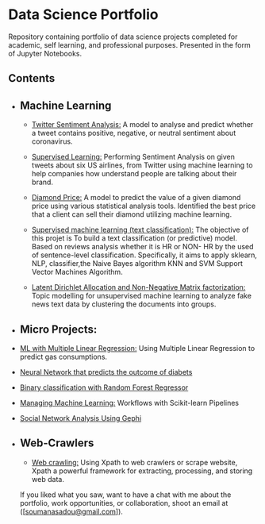 # Data Science Portfolio
Repository containing portfolio of data science projects completed for academic, self learning, and professional purposes. Presented in the form of Jupyter Notebooks.

## Contents
- ## Machine Learning

   - [Twitter Sentiment Analysis:](https://github.com/Sadou14/Data-Science-Portfolio/blob/master/Twitter_Sentiment_Analysis.ipynb) A          model to analyse and predict whether a tweet contains positive, negative, or neutral sentiment about coronavirus.

   - [Supervised Learning:](https://github.com/Sadou14/Data-Science-Portfolio/blob/master/Sentiment_analysis.ipynb) Performing Sentiment      Analysis on given tweets about six US airlines, from Twitter using machine learning to      help companies how understand people        are talking about their brand.

   - [Diamond Price:](https://github.com/Sadou14/Data-Science-Portfolio/blob/master/diamond_price.ipynb) A model to predict the value of      a given diamond price using various statistical analysis tools. Identified the best price that a client can sell their                  diamond utilizing machine learning.

   - [Supervised machine learning (text classification):](https://github.com/Sadou14/Data-Science-Portfolio/blob/master/Machine_Learning%2C_NLP_Text%20Classification.ipynb) The objective of this projet is To build a text classification (or predictive) model. Based on reviews analysis whether it is HR or NON- HR by the used of sentence-level classification. Specifically, it aims to apply sklearn, NLP, classifier,the Naive Bayes algorithm KNN and SVM Support Vector Machines Algorithm. 

  - [Latent Dirichlet Allocation and Non-Negative Matrix factorization:](https://github.com/Sadou14/Data-Science-Portfolio/blob/master/Topic_modelling_unsupervised_machine-learning.ipynb) Topic modelling for unsupervised machine learning to analyze fake     news  text data by clustering the documents into groups.

- ## Micro Projects:

- [ML with Multiple Linear Regression:](https://github.com/Sadou14/Data-Science-Portfolio/blob/master/ML%20Micro%20Projects/MultipleLinearRegression.ipynb) Using Multiple Linear Regression to predict gas consumptions.

- [Neural Network that predicts the outcome of diabets](https://github.com/Sadou14/Data-Science-Portfolio/blob/master/ML%20Micro%20Projects/ML_Neural_Network.ipynb)

- [Binary classification with Random Forest Regressor](https://github.com/Sadou14/Data-Science-Portfolio/blob/master/ML%20Micro%20Projects/RandomForestRegressor.ipynb)

- [Managing Machine Learning:](https://github.com/Sadou14/Data-Science-Portfolio/blob/master/ML%20Micro%20Projects/ML_Pipelines.ipynb) Workflows with Scikit-learn Pipelines

- [Social Network Analysis Using Gephi](https://github.com/Sadou14/Data-Science-Portfolio/blob/master/Advanced_Network_Analytics.ipynb)

- ## Web-Crawlers

  - [Web crawling:](https://github.com/Sadou14/Web-Crawlers/blob/master/Web_Crawling_ScrapingClub.ipynb) Using Xpath to web crawlers or scrape website, Xpath a powerful framework for extracting, processing, and storing web data.
  
  
  If you liked what you saw, want to have a chat with me about the portfolio, work opportunities, or collaboration, shoot an email at ([soumanasadou@gmail.com]).

